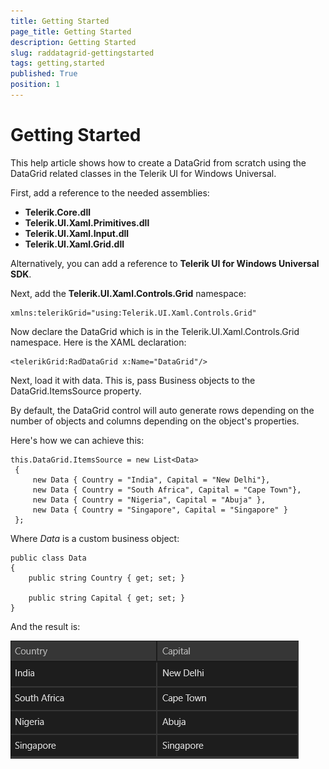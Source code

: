```yaml
---
title: Getting Started
page_title: Getting Started
description: Getting Started
slug: raddatagrid-gettingstarted
tags: getting,started
published: True
position: 1
---
```


# Getting Started

This help article shows how to create a DataGrid from scratch using the DataGrid related classes in the Telerik UI for Windows Universal.

First, add a reference to the needed assemblies:

* **Telerik.Core.dll**
* **Telerik.UI.Xaml.Primitives.dll**
* **Telerik.UI.Xaml.Input.dll**
* **Telerik.UI.Xaml.Grid.dll**

Alternatively, you can add a reference to **Telerik UI for Windows Universal SDK**.

Next, add the **Telerik.UI.Xaml.Controls.Grid** namespace:
	
	xmlns:telerikGrid="using:Telerik.UI.Xaml.Controls.Grid"

Now declare the DataGrid which is in the Telerik.UI.Xaml.Controls.Grid namespace. Here is the XAML declaration:

	<telerikGrid:RadDataGrid x:Name="DataGrid"/>

Next, load it with data. This is, pass Business objects to the DataGrid.ItemsSource property.

By default, the DataGrid control will auto generate rows depending on the number of objects and columns depending on the object's properties.

Here's how we can achieve this:

	this.DataGrid.ItemsSource = new List<Data>
	 {
		 new Data { Country = "India", Capital = "New Delhi"},
		 new Data { Country = "South Africa", Capital = "Cape Town"},
		 new Data { Country = "Nigeria", Capital = "Abuja" },
		 new Data { Country = "Singapore", Capital = "Singapore" } 
	 };

Where *Data* is a custom business object:

	public class Data
	{
		public string Country { get; set; }

		public string Capital { get; set; }
	}

And the result is:

![Data Grid-Getting Started](images/DataGrid-GettingStarted.png)
